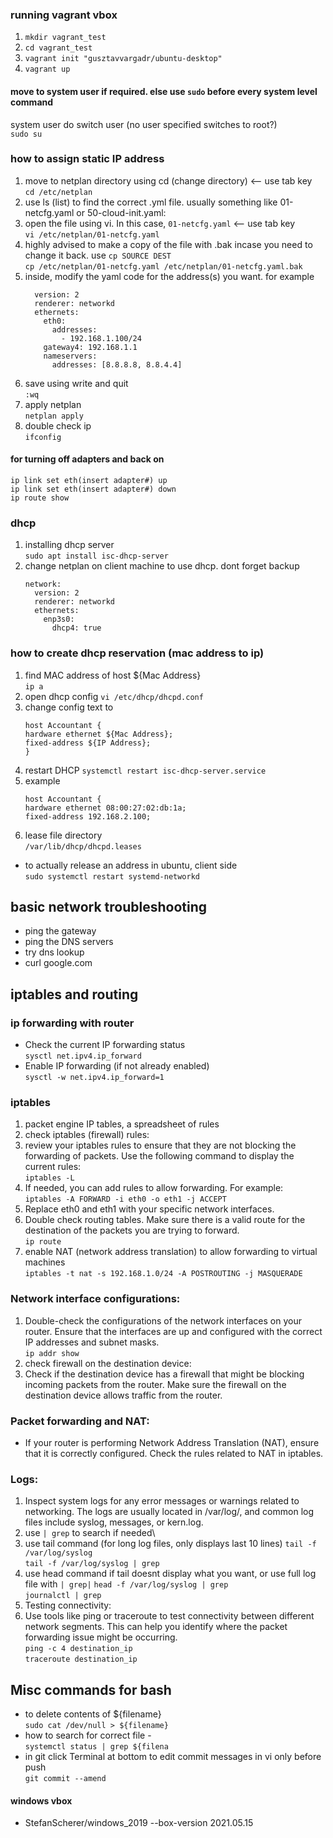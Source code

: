 ### running vagrant vbox
1. `mkdir vagrant_test`
2. `cd vagrant_test`
3. `vagrant init "gusztavvargadr/ubuntu-desktop"`
4. `vagrant up`

#### move to system user if required. else use `sudo` before every system level command
system user do switch user (no user specified switches to root?)\
`sudo su`

### how to assign static IP address

1. move to netplan directory using cd (change directory) <-- use tab key\
    `cd /etc/netplan`
2. use ls (list) to find the correct .yml file. usually something like  01-netcfg.yaml or 50-cloud-init.yaml:
3. open the file using vi. In this case, `01-netcfg.yaml` <-- use tab key\
`vi /etc/netplan/01-netcfg.yaml`
4. highly advised to make a copy of the file with .bak incase you need to change it back. use `cp SOURCE DEST`\
`cp /etc/netplan/01-netcfg.yaml /etc/netplan/01-netcfg.yaml.bak`
5. inside, modify the yaml code for the address(s) you want. for example
    ```network:
      version: 2
      renderer: networkd
      ethernets:
        eth0:
          addresses:
            - 192.168.1.100/24
        gateway4: 192.168.1.1
        nameservers:
          addresses: [8.8.8.8, 8.8.4.4]
    ```
6. save using  write and quit\
`:wq`
7. apply netplan\
 `netplan apply`
8. double check ip\
`ifconfig`


#### for turning off adapters and back on
`ip link set eth(insert adapter#) up`\
`ip link set eth(insert adapter#) down`\
`ip route show`

### dhcp
1. installing dhcp server\
`sudo apt install isc-dhcp-server`
2. change netplan on client machine to use dhcp. dont forget backup
    ```
    network:
      version: 2
      renderer: networkd
      ethernets:
        enp3s0:
          dhcp4: true
    ```

### how to create dhcp reservation (mac address to ip)
1. find MAC address of host ${Mac Address}\
`ip a`
2. open dhcp config
`vi /etc/dhcp/dhcpd.conf`
3. change config text to 
    ```
    host Accountant {
    hardware ethernet ${Mac Address};
    fixed-address ${IP Address};
    }
    ```
4. restart DHCP 
`systemctl restart isc-dhcp-server.service`
5. example
    ```
    host Accountant {
    hardware ethernet 08:00:27:02:db:1a;
    fixed-address 192.168.2.100;
    ```
6. lease file directory\
 `/var/lib/dhcp/dhcpd.leases`
- to actually release an address in ubuntu, client side \
`sudo systemctl restart systemd-networkd`


## basic network troubleshooting
- ping the gateway
- ping the DNS servers
- try dns lookup
- curl google.com

## iptables and routing
### ip forwarding with router
- Check the current IP forwarding status\
 `sysctl net.ipv4.ip_forward`
- Enable IP forwarding (if not already enabled)\
 `sysctl -w net.ipv4.ip_forward=1`
###  iptables
1. packet engine IP tables, a spreadsheet of rules
2. check iptables (firewall) rules:
3. review your iptables rules to ensure that they are not blocking the forwarding of packets. Use the following command to display the current rules:\
`iptables -L`
4. If needed, you can add rules to allow forwarding. For example:\
`iptables -A FORWARD -i eth0 -o eth1 -j ACCEPT`
5. Replace eth0 and eth1 with your specific network interfaces.
6. Double check routing tables.  Make sure there is a valid route for the destination of the packets you are trying to forward.\
`ip route`
7. enable NAT (network address translation) to allow forwarding to virtual machines\
`iptables -t nat -s 192.168.1.0/24 -A POSTROUTING -j MASQUERADE`


### Network interface configurations:
1. Double-check the configurations of the network interfaces on your router. Ensure that the interfaces are up and configured with the correct IP addresses and subnet masks.\
`ip addr show`
2. check firewall on the destination device:
3. Check if the destination device has a firewall that might be blocking incoming packets from the router. Make sure the firewall on the destination device allows traffic from the router.

### Packet forwarding and NAT:
- If your router is performing Network Address Translation (NAT), ensure that it is correctly configured. Check the rules related to NAT in iptables.
### Logs:
1. Inspect system logs for any error messages or warnings related to networking. The logs are usually located in /var/log/, and common log files include syslog, messages, or kern.log.
2. use `| grep` to search if needed\
3. use tail command (for long log files, only displays last 10 lines)
`tail -f /var/log/syslog`\
`tail -f /var/log/syslog | grep `
4. use head command if tail doesnt display what you want, or use full log file with `| grep|`
`head -f /var/log/syslog | grep `\
`journalctl | grep `
5. Testing connectivity:
6. Use tools like ping or traceroute to test connectivity between different network segments. This can help you identify where the packet forwarding issue might be occurring.\
`ping -c 4 destination_ip`\
`traceroute destination_ip`


   
## Misc commands for bash
- to delete contents of ${filename}\
`sudo cat /dev/null > ${filename}`
- how to search for correct file - \
`systemctl status | grep ${filena`
- in git click Terminal at bottom to edit commit messages in vi only before push\
`git commit --amend`

#### windows vbox
- StefanScherer/windows_2019 --box-version 2021.05.15